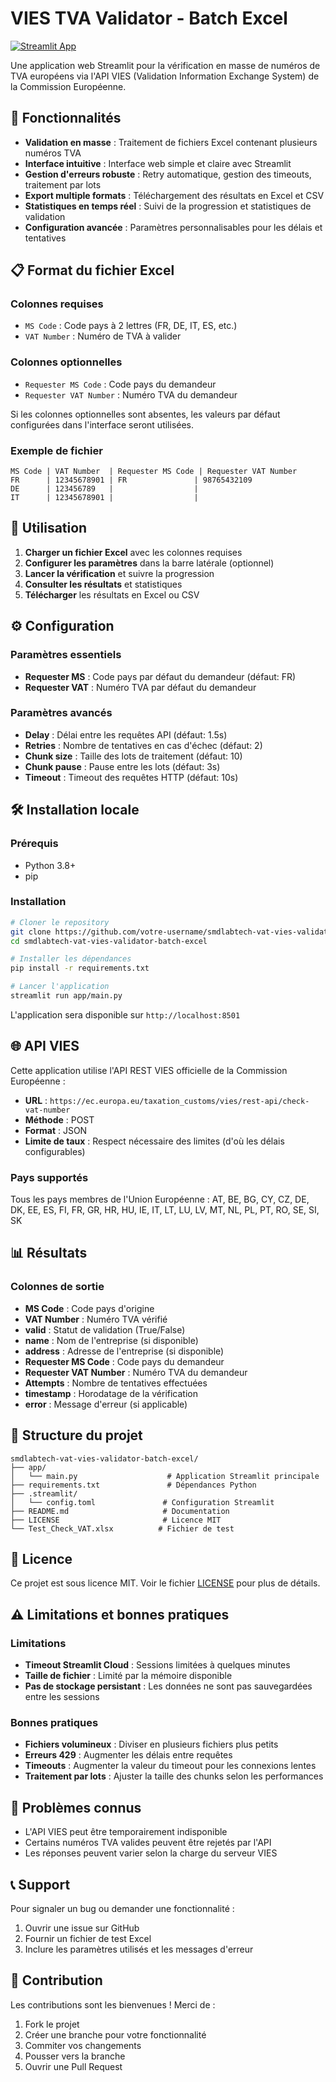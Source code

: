 # VIES TVA Validator - Batch Excel

[![Streamlit App](https://static.streamlit.io/badges/streamlit_badge_black_white.svg)](https://your-app-url.streamlit.app)

Une application web Streamlit pour la vérification en masse de numéros de TVA européens via l'API VIES (Validation Information Exchange System) de la Commission Européenne.

## 🎯 Fonctionnalités

- **Validation en masse** : Traitement de fichiers Excel contenant plusieurs numéros TVA
- **Interface intuitive** : Interface web simple et claire avec Streamlit
- **Gestion d'erreurs robuste** : Retry automatique, gestion des timeouts, traitement par lots
- **Export multiple formats** : Téléchargement des résultats en Excel et CSV
- **Statistiques en temps réel** : Suivi de la progression et statistiques de validation
- **Configuration avancée** : Paramètres personnalisables pour les délais et tentatives

## 📋 Format du fichier Excel

### Colonnes requises
- `MS Code` : Code pays à 2 lettres (FR, DE, IT, ES, etc.)
- `VAT Number` : Numéro de TVA à valider

### Colonnes optionnelles
- `Requester MS Code` : Code pays du demandeur
- `Requester VAT Number` : Numéro TVA du demandeur

Si les colonnes optionnelles sont absentes, les valeurs par défaut configurées dans l'interface seront utilisées.

### Exemple de fichier
```
MS Code | VAT Number  | Requester MS Code | Requester VAT Number
FR      | 12345678901 | FR               | 98765432109
DE      | 123456789   |                  |
IT      | 12345678901 |                  |
```

## 🚀 Utilisation

1. **Charger un fichier Excel** avec les colonnes requises
2. **Configurer les paramètres** dans la barre latérale (optionnel)
3. **Lancer la vérification** et suivre la progression
4. **Consulter les résultats** et statistiques
5. **Télécharger** les résultats en Excel ou CSV

## ⚙️ Configuration

### Paramètres essentiels
- **Requester MS** : Code pays par défaut du demandeur (défaut: FR)
- **Requester VAT** : Numéro TVA par défaut du demandeur

### Paramètres avancés
- **Delay** : Délai entre les requêtes API (défaut: 1.5s)
- **Retries** : Nombre de tentatives en cas d'échec (défaut: 2)
- **Chunk size** : Taille des lots de traitement (défaut: 10)
- **Chunk pause** : Pause entre les lots (défaut: 3s)
- **Timeout** : Timeout des requêtes HTTP (défaut: 10s)

## 🛠️ Installation locale

### Prérequis
- Python 3.8+
- pip

### Installation
```bash
# Cloner le repository
git clone https://github.com/votre-username/smdlabtech-vat-vies-validator-batch-excel.git
cd smdlabtech-vat-vies-validator-batch-excel

# Installer les dépendances
pip install -r requirements.txt

# Lancer l'application
streamlit run app/main.py
```

L'application sera disponible sur `http://localhost:8501`

## 🌐 API VIES

Cette application utilise l'API REST VIES officielle de la Commission Européenne :
- **URL** : `https://ec.europa.eu/taxation_customs/vies/rest-api/check-vat-number`
- **Méthode** : POST
- **Format** : JSON
- **Limite de taux** : Respect nécessaire des limites (d'où les délais configurables)

### Pays supportés
Tous les pays membres de l'Union Européenne :
AT, BE, BG, CY, CZ, DE, DK, EE, ES, FI, FR, GR, HR, HU, IE, IT, LT, LU, LV, MT, NL, PL, PT, RO, SE, SI, SK

## 📊 Résultats

### Colonnes de sortie
- **MS Code** : Code pays d'origine
- **VAT Number** : Numéro TVA vérifié
- **valid** : Statut de validation (True/False)
- **name** : Nom de l'entreprise (si disponible)
- **address** : Adresse de l'entreprise (si disponible)
- **Requester MS Code** : Code pays du demandeur
- **Requester VAT Number** : Numéro TVA du demandeur
- **Attempts** : Nombre de tentatives effectuées
- **timestamp** : Horodatage de la vérification
- **error** : Message d'erreur (si applicable)

## 🔧 Structure du projet

```
smdlabtech-vat-vies-validator-batch-excel/
├── app/
│   └── main.py                    # Application Streamlit principale
├── requirements.txt               # Dépendances Python
├── .streamlit/
│   └── config.toml               # Configuration Streamlit
├── README.md                     # Documentation
├── LICENSE                       # Licence MIT
└── Test_Check_VAT.xlsx          # Fichier de test
```

## 📝 Licence

Ce projet est sous licence MIT. Voir le fichier [LICENSE](LICENSE) pour plus de détails.

## ⚠️ Limitations et bonnes pratiques

### Limitations
- **Timeout Streamlit Cloud** : Sessions limitées à quelques minutes
- **Taille de fichier** : Limité par la mémoire disponible
- **Pas de stockage persistant** : Les données ne sont pas sauvegardées entre les sessions

### Bonnes pratiques
- **Fichiers volumineux** : Diviser en plusieurs fichiers plus petits
- **Erreurs 429** : Augmenter les délais entre requêtes
- **Timeouts** : Augmenter la valeur du timeout pour les connexions lentes
- **Traitement par lots** : Ajuster la taille des chunks selon les performances

## 🐛 Problèmes connus

- L'API VIES peut être temporairement indisponible
- Certains numéros TVA valides peuvent être rejetés par l'API
- Les réponses peuvent varier selon la charge du serveur VIES

## 📞 Support

Pour signaler un bug ou demander une fonctionnalité :
1. Ouvrir une issue sur GitHub
2. Fournir un fichier de test Excel
3. Inclure les paramètres utilisés et les messages d'erreur

## 🎉 Contribution

Les contributions sont les bienvenues ! Merci de :
1. Fork le projet
2. Créer une branche pour votre fonctionnalité
3. Commiter vos changements
4. Pousser vers la branche
5. Ouvrir une Pull Request